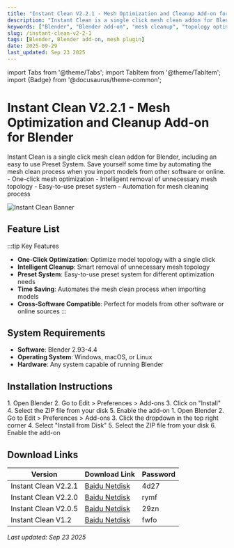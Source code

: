 ```yaml
---
title: "Instant Clean V2.2.1 - Mesh Optimization and Cleanup Add-on for Blender"
description: "Instant Clean is a single click mesh clean addon for Blender that intelligently removes unnecessary mesh topology with an easy-to-use preset system."
keywords: ["Blender", "Blender add-on", "mesh cleanup", "topology optimization", "modeling", "mesh processing"]
slug: /instant-clean-v2-2-1
tags: [Blender, Blender add-on, mesh plugin]
date: 2025-09-29
last_updated: Sep 23 2025
---
```


import Tabs from '@theme/Tabs';
import TabItem from '@theme/TabItem';
import {Badge} from '@docusaurus/theme-common';

# Instant Clean V2.2.1 - Mesh Optimization and Cleanup Add-on for Blender

<Tabs>
<TabItem value="overview" label="Overview" default>
Instant Clean is a single click mesh clean addon for Blender, including an easy to use Preset System. Save yourself some time by automating the mesh clean process when you import models from other software or online.
</TabItem>
<TabItem value="features" label="Features">
- One-click mesh optimization
- Intelligent removal of unnecessary mesh topology
- Easy-to-use preset system
- Automation for mesh cleaning process
</TabItem>
</Tabs>

![Instant Clean Banner](https://www.gfxcamp.com/wp-content/uploads/2023/03/Instant-Clean.jpg)

## Feature List

:::tip Key Features
- **One-Click Optimization**: Optimize model topology with a single click
- **Intelligent Cleanup**: Smart removal of unnecessary mesh topology
- **Preset System**: Easy-to-use preset system for different optimization needs
- **Time Saving**: Automates the mesh clean process when importing models
- **Cross-Software Compatible**: Perfect for models from other software or online sources
:::

## System Requirements

- **Software**: Blender 2.93-4.4
- **Operating System**: Windows, macOS, or Linux
- **Hardware**: Any system capable of running Blender

## Installation Instructions

<Tabs groupId="blender-version">
<TabItem value="blender-4-lower" label="Blender 4 or Lower" default>
1. Open Blender
2. Go to Edit > Preferences > Add-ons
3. Click on "Install"
4. Select the ZIP file from your disk
5. Enable the add-on
</TabItem>
<TabItem value="blender-41-higher" label="Blender 4.1 or Higher">
1. Open Blender
2. Go to Edit > Preferences > Add-ons
3. Click the dropdown in the top right corner
4. Select "Install from Disk"
5. Select the ZIP file from your disk
6. Enable the add-on
</TabItem>
</Tabs>

## Download Links

| Version | Download Link | Password |
|--------|---------------|----------|
| Instant Clean V2.2.1 | [Baidu Netdisk](https://pan.baidu.com/s/1dUuZS3qDgHddi-Ivzjf9lQ?pwd=4d27) | 4d27 |
| Instant Clean V2.2.0 | [Baidu Netdisk](https://pan.baidu.com/s/1ZwpdZBwtDFgghOM__3a_BA?pwd=rymf) | rymf |
| Instant Clean V2.0.5 | [Baidu Netdisk](https://pan.baidu.com/s/1ZGncohDRkyCzi7uhvPUZPQ?pwd=29zn) | 29zn |
| Instant Clean V1.2 | [Baidu Netdisk](https://pan.baidu.com/s/1zSlvCiqJo1kfiTo-8JZN-A?pwd=fwfo) | fwfo |


_Last updated: Sep 23 2025_
